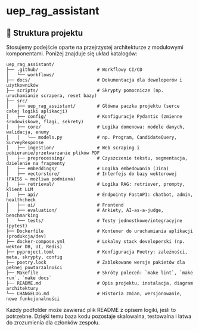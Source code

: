 # uep_rag_assistant


## 📁 Struktura projektu

Stosujemy podejście oparte na przejrzystej architekturze z modułowymi komponentami. Poniżej znajduje się układ katalogów:

```text
uep_rag_assistant/
├── .github/                      # Workflowy CI/CD 
│   └── workflows/
├── docs/                         # Dokumentacja dla deweloperów i użytkowników 
├── scripts/                      # Skrypty pomocnicze (np. uruchamianie scrapera, reset bazy)
├── src/
│   ├── uep_rag_assistant/        # Główna paczka projektu (serce całej logiki aplikacji)
│   ├── config/                   # Konfiguracje Pydantic (zmienne środowiskowe, flagi, sekrety)
│   ├── core/                     # Logika domenowa: modele danych, walidacja, enumy
│   │   └── models.py             # np. Program, CandidateQuery, SurveyResponse
│   ├── ingestion/                # Web scraping i pobieranie/przetwarzanie plików PDF
│   ├── preprocessing/            # Czyszczenie tekstu, segmentacja, dzielenie na fragmenty
│   ├── embeddings/               # Logika embedowania (Jina)
│   ├── vectorstore/              # Interfejs do bazy wektorowej (FAISS – możliwa podmiana)
│   ├── retrieval/                # Logika RAG: retriever, prompty, klient LLM
│   ├── api/                      # Endpointy FastAPI: chatbot, admin, healthcheck
│   ├── ui/                       # Frontend 
│   ├── evaluation/               # Ankiety, AI-as-a-judge, benchmarking
│   └── tests/                    # Testy jednostkowe/integracyjne (pytest)
├── Dockerfile                    # Kontener do uruchamiania aplikacji (produkcja/dev)
├── docker-compose.yml            # Lokalny stack developerski (np. wektor DB, UI, Redis)
├── pyproject.toml                # Konfiguracja Poetry: zależności, meta, skrypty, config
├── poetry.lock                   # Zablokowane wersje pakietów dla pełnej powtarzalności
├── Makefile                      # Skróty poleceń: `make lint`, `make run`, `make docs`
├── README.md                     # Opis projektu, instalacja, diagram architektury
└── CHANGELOG.md                  # Historia zmian, wersjonowanie, nowe funkcjonalności
```

Każdy podfolder może zawierać plik README z opisem logiki, jeśli to potrzebne. Dzięki temu baza kodu pozostaje skalowalna, testowalna i łatwa do zrozumienia dla członków zespołu.
